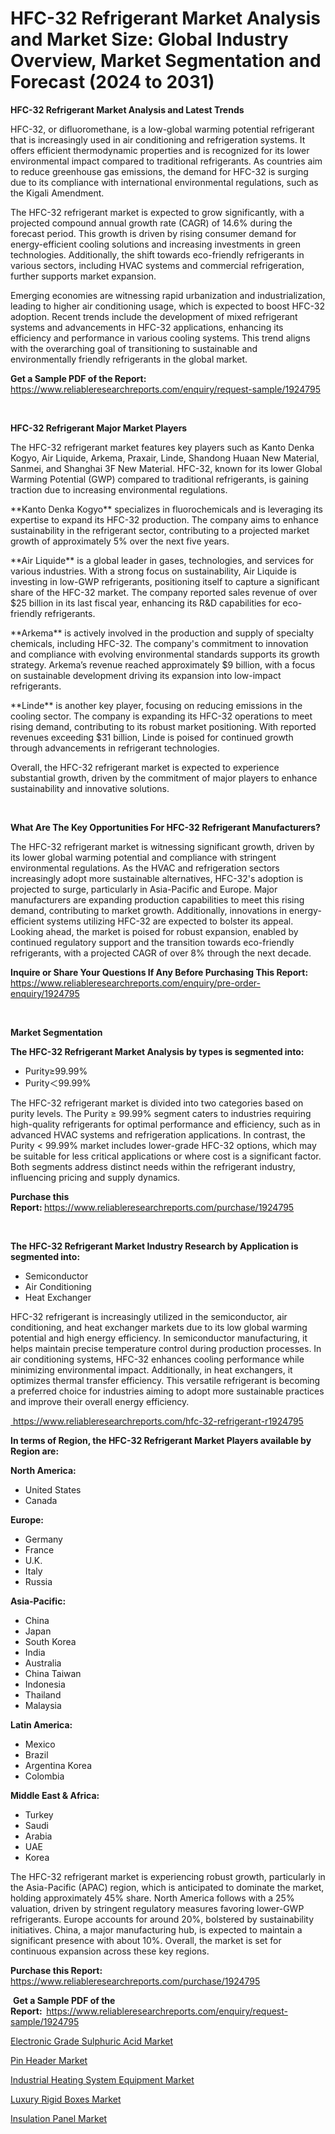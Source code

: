 <p><h1>HFC-32 Refrigerant Market Analysis and Market Size: Global Industry Overview, Market Segmentation and Forecast (2024 to 2031)</h1></p><p><strong>HFC-32 Refrigerant Market Analysis and Latest Trends</strong></p>
<p><p>HFC-32, or difluoromethane, is a low-global warming potential refrigerant that is increasingly used in air conditioning and refrigeration systems. It offers efficient thermodynamic properties and is recognized for its lower environmental impact compared to traditional refrigerants. As countries aim to reduce greenhouse gas emissions, the demand for HFC-32 is surging due to its compliance with international environmental regulations, such as the Kigali Amendment.</p><p>The HFC-32 refrigerant market is expected to grow significantly, with a projected compound annual growth rate (CAGR) of 14.6% during the forecast period. This growth is driven by rising consumer demand for energy-efficient cooling solutions and increasing investments in green technologies. Additionally, the shift towards eco-friendly refrigerants in various sectors, including HVAC systems and commercial refrigeration, further supports market expansion.</p><p>Emerging economies are witnessing rapid urbanization and industrialization, leading to higher air conditioning usage, which is expected to boost HFC-32 adoption. Recent trends include the development of mixed refrigerant systems and advancements in HFC-32 applications, enhancing its efficiency and performance in various cooling systems. This trend aligns with the overarching goal of transitioning to sustainable and environmentally friendly refrigerants in the global market.</p></p>
<p><strong>Get a Sample PDF of the Report:&nbsp;</strong> <a href="https://www.reliableresearchreports.com/enquiry/request-sample/1924795?utm_campaign=24&utm_medium=2&utm_source=Github&utm_content=ia&utm_term=24102024&utm_id=hfc-32-refrigerant">https://www.reliableresearchreports.com/enquiry/request-sample/1924795</a></p>
<p>&nbsp;</p>
<p><strong>HFC-32 Refrigerant Major Market Players</strong></p>
<p><p>The HFC-32 refrigerant market features key players such as Kanto Denka Kogyo, Air Liquide, Arkema, Praxair, Linde, Shandong Huaan New Material, Sanmei, and Shanghai 3F New Material. HFC-32, known for its lower Global Warming Potential (GWP) compared to traditional refrigerants, is gaining traction due to increasing environmental regulations.</p><p>**Kanto Denka Kogyo** specializes in fluorochemicals and is leveraging its expertise to expand its HFC-32 production. The company aims to enhance sustainability in the refrigerant sector, contributing to a projected market growth of approximately 5% over the next five years.</p><p>**Air Liquide** is a global leader in gases, technologies, and services for various industries. With a strong focus on sustainability, Air Liquide is investing in low-GWP refrigerants, positioning itself to capture a significant share of the HFC-32 market. The company reported sales revenue of over $25 billion in its last fiscal year, enhancing its R&D capabilities for eco-friendly refrigerants.</p><p>**Arkema** is actively involved in the production and supply of specialty chemicals, including HFC-32. The company's commitment to innovation and compliance with evolving environmental standards supports its growth strategy. Arkema’s revenue reached approximately $9 billion, with a focus on sustainable development driving its expansion into low-impact refrigerants.</p><p>**Linde** is another key player, focusing on reducing emissions in the cooling sector. The company is expanding its HFC-32 operations to meet rising demand, contributing to its robust market positioning. With reported revenues exceeding $31 billion, Linde is poised for continued growth through advancements in refrigerant technologies.</p><p>Overall, the HFC-32 refrigerant market is expected to experience substantial growth, driven by the commitment of major players to enhance sustainability and innovative solutions.</p></p>
<p>&nbsp;</p>
<p><strong>What Are The Key Opportunities For HFC-32 Refrigerant Manufacturers?</strong></p>
<p><p>The HFC-32 refrigerant market is witnessing significant growth, driven by its lower global warming potential and compliance with stringent environmental regulations. As the HVAC and refrigeration sectors increasingly adopt more sustainable alternatives, HFC-32's adoption is projected to surge, particularly in Asia-Pacific and Europe. Major manufacturers are expanding production capabilities to meet this rising demand, contributing to market growth. Additionally, innovations in energy-efficient systems utilizing HFC-32 are expected to bolster its appeal. Looking ahead, the market is poised for robust expansion, enabled by continued regulatory support and the transition towards eco-friendly refrigerants, with a projected CAGR of over 8% through the next decade.</p></p>
<p><strong>Inquire or Share Your Questions If Any Before Purchasing This Report:</strong> <a href="https://www.reliableresearchreports.com/enquiry/pre-order-enquiry/1924795?utm_campaign=24&utm_medium=2&utm_source=Github&utm_content=ia&utm_term=24102024&utm_id=hfc-32-refrigerant">https://www.reliableresearchreports.com/enquiry/pre-order-enquiry/1924795</a></p>
<p>&nbsp;</p>
<p><strong>Market Segmentation</strong></p>
<p><strong>The HFC-32 Refrigerant Market Analysis by types is segmented into:</strong></p>
<p><ul><li>Purity≥99.99%</li><li>Purity＜99.99%</li></ul></p>
<p><p>The HFC-32 refrigerant market is divided into two categories based on purity levels. The Purity ≥ 99.99% segment caters to industries requiring high-quality refrigerants for optimal performance and efficiency, such as in advanced HVAC systems and refrigeration applications. In contrast, the Purity < 99.99% market includes lower-grade HFC-32 options, which may be suitable for less critical applications or where cost is a significant factor. Both segments address distinct needs within the refrigerant industry, influencing pricing and supply dynamics.</p></p>
<p><strong>Purchase this Report:&nbsp;</strong><a href="https://www.reliableresearchreports.com/purchase/1924795?utm_campaign=24&utm_medium=2&utm_source=Github&utm_content=ia&utm_term=24102024&utm_id=hfc-32-refrigerant">https://www.reliableresearchreports.com/purchase/1924795</a></p>
<p>&nbsp;</p>
<p><strong>The HFC-32 Refrigerant Market Industry Research by Application is segmented into:</strong></p>
<p><ul><li>Semiconductor</li><li>Air Conditioning</li><li>Heat Exchanger</li></ul></p>
<p><p>HFC-32 refrigerant is increasingly utilized in the semiconductor, air conditioning, and heat exchanger markets due to its low global warming potential and high energy efficiency. In semiconductor manufacturing, it helps maintain precise temperature control during production processes. In air conditioning systems, HFC-32 enhances cooling performance while minimizing environmental impact. Additionally, in heat exchangers, it optimizes thermal transfer efficiency. This versatile refrigerant is becoming a preferred choice for industries aiming to adopt more sustainable practices and improve their overall energy efficiency.</p></p>
<p><a href="https://www.reliableresearchreports.com/hfc-32-refrigerant-r1924795?utm_campaign=24&utm_medium=2&utm_source=Github&utm_content=ia&utm_term=24102024&utm_id=hfc-32-refrigerant">&nbsp;https://www.reliableresearchreports.com/hfc-32-refrigerant-r1924795</a></p>
<p><strong>In terms of Region, the HFC-32 Refrigerant Market Players available by Region are:</strong></p>
<p>
    <p> <strong> North America: </strong>
        <ul>
            <li>United States</li>
            <li>Canada</li>
        </ul>
        </p> 
    <p> <strong> Europe: </strong>
        <ul>
            <li>Germany</li>
            <li>France</li>
            <li>U.K.</li>
            <li>Italy</li>
            <li>Russia</li>
        </ul>
        </p> 
    <p> <strong> Asia-Pacific: </strong>
        <ul>
            <li>China</li>
            <li>Japan</li>
            <li>South Korea</li>
            <li>India</li>
            <li>Australia</li>
            <li>China Taiwan</li>
            <li>Indonesia</li>
            <li>Thailand</li>
            <li>Malaysia</li>
        </ul>
        </p> 
    <p> <strong> Latin America: </strong>
        <ul>
            <li>Mexico</li>
            <li>Brazil</li>
            <li>Argentina Korea</li>
            <li>Colombia</li>
        </ul>
        </p> 
    <p> <strong> Middle East & Africa: </strong>
        <ul>
            <li>Turkey</li>
            <li>Saudi</li>
            <li>Arabia</li>
            <li>UAE</li>
            <li>Korea</li>
        </ul>
    </p>
    </p>
<p><p>The HFC-32 refrigerant market is experiencing robust growth, particularly in the Asia-Pacific (APAC) region, which is anticipated to dominate the market, holding approximately 45% share. North America follows with a 25% valuation, driven by stringent regulatory measures favoring lower-GWP refrigerants. Europe accounts for around 20%, bolstered by sustainability initiatives. China, a major manufacturing hub, is expected to maintain a significant presence with about 10%. Overall, the market is set for continuous expansion across these key regions.</p></p>
<p><strong>Purchase this Report: </strong><a href="https://www.reliableresearchreports.com/purchase/1924795?utm_campaign=24&utm_medium=2&utm_source=Github&utm_content=ia&utm_term=24102024&utm_id=hfc-32-refrigerant">https://www.reliableresearchreports.com/purchase/1924795</a></p>
<p>&nbsp;<strong>Get a Sample PDF of the Report:&nbsp;&nbsp;</strong><a href="https://www.reliableresearchreports.com/enquiry/request-sample/1924795?utm_campaign=24&utm_medium=2&utm_source=Github&utm_content=ia&utm_term=24102024&utm_id=hfc-32-refrigerant">https://www.reliableresearchreports.com/enquiry/request-sample/1924795</a></p>
<p><strong></strong></p>
<p><p><a href="https://github.com/inouyeaowaugh3/Market-Research-Report-List-1/blob/main/electronic-grade-sulphuric-acid-market.md?utm_campaign=24&utm_medium=2&utm_source=Github&utm_content=ia&utm_term=24102024&utm_id=hfc-32-refrigerant">Electronic Grade Sulphuric Acid Market</a></p><p><a href="https://issuu.com/reportprime-2/docs/pin-header-market-size-2030.pptx_2ee028fbd71663?utm_campaign=24&utm_medium=2&utm_source=Github&utm_content=ia&utm_term=24102024&utm_id=hfc-32-refrigerant">Pin Header Market</a></p><p><a href="https://github.com/poppeotabedvo5/Market-Research-Report-List-1/blob/main/industrial-heating-system-equipment-market.md?utm_campaign=24&utm_medium=2&utm_source=Github&utm_content=ia&utm_term=24102024&utm_id=hfc-32-refrigerant">Industrial Heating System Equipment Market</a></p><p><a href="https://www.linkedin.com/pulse/insights-luxury-rigid-boxes-industry-market-financial-status-ayqtf?utm_campaign=24&utm_medium=2&utm_source=Github&utm_content=ia&utm_term=24102024&utm_id=hfc-32-refrigerant">Luxury Rigid Boxes Market</a></p><p><a href="https://medium.com/@eleanore16mal/insulation-panel-market-emerging-trends-and-future-prospects-for-period-from-2024-to-2031-424e888ac73d?postPublishedType=repub&utm_campaign=24&utm_medium=2&utm_source=Github&utm_content=ia&utm_term=24102024&utm_id=hfc-32-refrigerant">Insulation Panel Market</a></p></p>